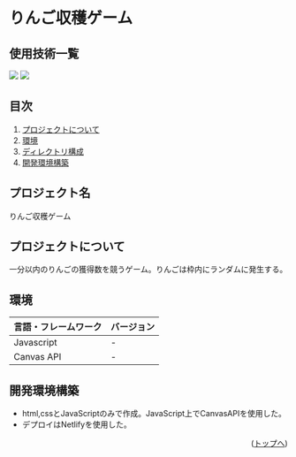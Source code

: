 <div id="top"></div>

# りんご収穫ゲーム

## 使用技術一覧
<p style="display: inline">
  <img src="https://img.shields.io/badge/-javascript-000000.svg?logo=javascript&style=for-the-badge">
  <img src="https://img.shields.io/badge/-netlify-000000.svg?logo=netlify&style=for-the-badge">
</p>

## 目次

1. [プロジェクトについて](#プロジェクトについて)
2. [環境](#環境)
3. [ディレクトリ構成](#ディレクトリ構成)
4. [開発環境構築](#開発環境構築)

## プロジェクト名

りんご収穫ゲーム

## プロジェクトについて

一分以内のりんごの獲得数を競うゲーム。りんごは枠内にランダムに発生する。

## 環境

<!-- 言語、フレームワーク、ミドルウェア、インフラの一覧とバージョンを記載 -->

| 言語・フレームワーク  | バージョン |
| --------------------- | ---------- |
| Javascript            | -     |
| Canvas API            | -      |

## 開発環境構築

* html,cssとJavaScriptのみで作成。JavaScript上でCanvasAPIを使用した。
* デプロイはNetlifyを使用した。

<p align="right">(<a href="#top">トップへ</a>)</p>
